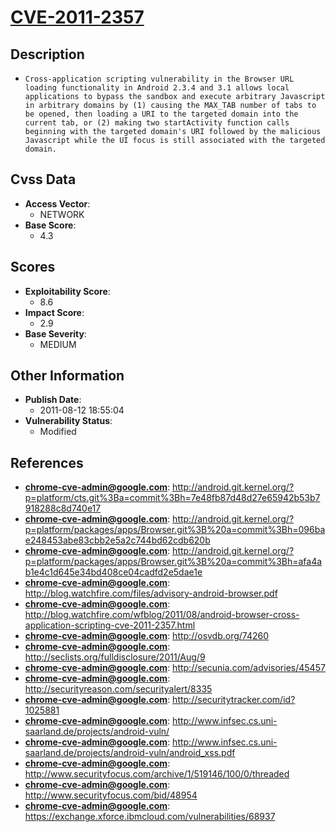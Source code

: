 
# [CVE-2011-2357](https://cve.mitre.org/cgi-bin/cvename.cgi?name=CVE-2011-2357)

## Description

- `Cross-application scripting vulnerability in the Browser URL loading functionality in Android 2.3.4 and 3.1 allows local applications to bypass the sandbox and execute arbitrary Javascript in arbitrary domains by (1) causing the MAX_TAB number of tabs to be opened, then loading a URI to the targeted domain into the current tab, or (2) making two startActivity function calls beginning with the targeted domain's URI followed by the malicious Javascript while the UI focus is still associated with the targeted domain.`

## Cvss Data

- **Access Vector**:
  - NETWORK
- **Base Score**:
  - 4.3

## Scores

- **Exploitability Score**:
  - 8.6
- **Impact Score**:
  - 2.9
- **Base Severity**:
  - MEDIUM

## Other Information

- **Publish Date**:
  - 2011-08-12 18:55:04
- **Vulnerability Status**:
  - Modified

## References

- **chrome-cve-admin@google.com**: http://android.git.kernel.org/?p=platform/cts.git%3Ba=commit%3Bh=7e48fb87d48d27e65942b53b7918288c8d740e17
- **chrome-cve-admin@google.com**: http://android.git.kernel.org/?p=platform/packages/apps/Browser.git%3B%20a=commit%3Bh=096bae248453abe83cbb2e5a2c744bd62cdb620b
- **chrome-cve-admin@google.com**: http://android.git.kernel.org/?p=platform/packages/apps/Browser.git%3B%20a=commit%3Bh=afa4ab1e4c1d645e34bd408ce04cadfd2e5dae1e
- **chrome-cve-admin@google.com**: http://blog.watchfire.com/files/advisory-android-browser.pdf
- **chrome-cve-admin@google.com**: http://blog.watchfire.com/wfblog/2011/08/android-browser-cross-application-scripting-cve-2011-2357.html
- **chrome-cve-admin@google.com**: http://osvdb.org/74260
- **chrome-cve-admin@google.com**: http://seclists.org/fulldisclosure/2011/Aug/9
- **chrome-cve-admin@google.com**: http://secunia.com/advisories/45457
- **chrome-cve-admin@google.com**: http://securityreason.com/securityalert/8335
- **chrome-cve-admin@google.com**: http://securitytracker.com/id?1025881
- **chrome-cve-admin@google.com**: http://www.infsec.cs.uni-saarland.de/projects/android-vuln/
- **chrome-cve-admin@google.com**: http://www.infsec.cs.uni-saarland.de/projects/android-vuln/android_xss.pdf
- **chrome-cve-admin@google.com**: http://www.securityfocus.com/archive/1/519146/100/0/threaded
- **chrome-cve-admin@google.com**: http://www.securityfocus.com/bid/48954
- **chrome-cve-admin@google.com**: https://exchange.xforce.ibmcloud.com/vulnerabilities/68937
